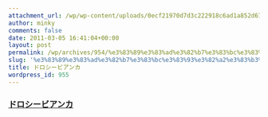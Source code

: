 ```yaml
---
attachment_url: /wp/wp-content/uploads/0ecf21970d7d3c222918c6ad1a852d67.jpg
author: minky
comments: false
date: 2011-03-05 16:41:04+00:00
layout: post
permalink: /wp/archives/954/%e3%83%89%e3%83%ad%e3%82%b7%e3%83%bc%e3%83%93%e3%82%a2%e3%83%b3%e3%82%ab
slug: '%e3%83%89%e3%83%ad%e3%82%b7%e3%83%bc%e3%83%93%e3%82%a2%e3%83%b3%e3%82%ab'
title: ドロシービアンカ
wordpress_id: 955
---
```


### [ドロシービアンカ](/assets/images/wp-content/0ecf21970d7d3c222918c6ad1a852d67.jpg)
